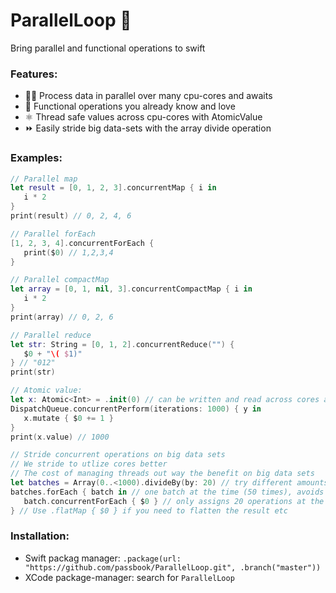 # ParallelLoop 💞

Bring parallel and functional operations to swift

### Features:
- 👯‍♂️ Process data in parallel over many cpu-cores and awaits
- 💜 Functional operations you already know and love
- ⚛️ Thread safe values across cpu-cores with AtomicValue
- ⏩ Easily stride big data-sets with the array divide operation

### Examples:
```swift
// Parallel map
let result = [0, 1, 2, 3].concurrentMap { i in
   i * 2
}
print(result) // 0, 2, 4, 6

// Parallel forEach
[1, 2, 3, 4].concurrentForEach {
   print($0) // 1,2,3,4
}

// Parallel compactMap
let array = [0, 1, nil, 3].concurrentCompactMap { i in
   i * 2
}
print(array) // 0, 2, 6

// Parallel reduce
let str: String = [0, 1, 2].concurrentReduce("") {
   $0 + "\( $1)"
} // "012"
print(str)

// Atomic value:
let x: Atomic<Int> = .init(0) // can be written and read across cores and threads
DispatchQueue.concurrentPerform(iterations: 1000) { y in
   x.mutate { $0 += 1 }
}
print(x.value) // 1000

// Stride concurrent operations on big data sets
// We stride to utlize cores better
// The cost of managing threads out way the benefit on big data sets
let batches = Array(0..<1000).divideBy(by: 20) // try different amounts
batches.forEach { batch in // one batch at the time (50 times), avoids cpu admin overhead
   batch.concurrentForEach { $0 } // only assigns 20 operations at the time
} // Use .flatMap { $0 } if you need to flatten the result etc
```

### Installation:
- Swift packag manager: `.package(url: "https://github.com/passbook/ParallelLoop.git", .branch("master"))`
- XCode package-manager: search for `ParallelLoop`
